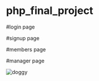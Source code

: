 # php_final_project

#login page

#signup page

#members page

#manager page

![doggy](http://ted-movie.jp/img/ted.png)
